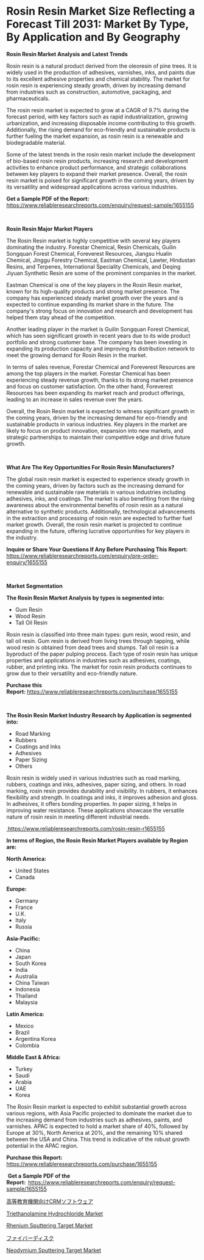 <p><h1>Rosin Resin Market Size Reflecting a Forecast Till 2031: Market By Type, By Application and By Geography</h1></p><p><strong>Rosin Resin Market Analysis and Latest Trends</strong></p>
<p><p>Rosin resin is a natural product derived from the oleoresin of pine trees. It is widely used in the production of adhesives, varnishes, inks, and paints due to its excellent adhesive properties and chemical stability. The market for rosin resin is experiencing steady growth, driven by increasing demand from industries such as construction, automotive, packaging, and pharmaceuticals.</p><p>The rosin resin market is expected to grow at a CAGR of 9.7% during the forecast period, with key factors such as rapid industrialization, growing urbanization, and increasing disposable income contributing to this growth. Additionally, the rising demand for eco-friendly and sustainable products is further fueling the market expansion, as rosin resin is a renewable and biodegradable material.</p><p>Some of the latest trends in the rosin resin market include the development of bio-based rosin resin products, increasing research and development activities to enhance product performance, and strategic collaborations between key players to expand their market presence. Overall, the rosin resin market is poised for significant growth in the coming years, driven by its versatility and widespread applications across various industries.</p></p>
<p><strong>Get a Sample PDF of the Report:&nbsp;</strong> <a href="https://www.reliableresearchreports.com/enquiry/request-sample/1655155">https://www.reliableresearchreports.com/enquiry/request-sample/1655155</a></p>
<p>&nbsp;</p>
<p><strong>Rosin Resin Major Market Players</strong></p>
<p><p>The Rosin Resin market is highly competitive with several key players dominating the industry. Forestar Chemical, Resin Chemicals, Guilin Songquan Forest Chemical, Foreverest Resources, Jiangsu Hualin Chemical, Jinggu Forestry Chemical, Eastman Chemical, Lawter, Hindustan Resins, and Terpenes, International Speciality Chemicals, and Deqing Jiyuan Synthetic Resin are some of the prominent companies in the market.</p><p>Eastman Chemical is one of the key players in the Rosin Resin market, known for its high-quality products and strong market presence. The company has experienced steady market growth over the years and is expected to continue expanding its market share in the future. The company's strong focus on innovation and research and development has helped them stay ahead of the competition.</p><p>Another leading player in the market is Guilin Songquan Forest Chemical, which has seen significant growth in recent years due to its wide product portfolio and strong customer base. The company has been investing in expanding its production capacity and improving its distribution network to meet the growing demand for Rosin Resin in the market.</p><p>In terms of sales revenue, Forestar Chemical and Foreverest Resources are among the top players in the market. Forestar Chemical has been experiencing steady revenue growth, thanks to its strong market presence and focus on customer satisfaction. On the other hand, Foreverest Resources has been expanding its market reach and product offerings, leading to an increase in sales revenue over the years.</p><p>Overall, the Rosin Resin market is expected to witness significant growth in the coming years, driven by the increasing demand for eco-friendly and sustainable products in various industries. Key players in the market are likely to focus on product innovation, expansion into new markets, and strategic partnerships to maintain their competitive edge and drive future growth.</p></p>
<p>&nbsp;</p>
<p><strong>What Are The Key Opportunities For Rosin Resin Manufacturers?</strong></p>
<p><p>The global rosin resin market is expected to experience steady growth in the coming years, driven by factors such as the increasing demand for renewable and sustainable raw materials in various industries including adhesives, inks, and coatings. The market is also benefiting from the rising awareness about the environmental benefits of rosin resin as a natural alternative to synthetic products. Additionally, technological advancements in the extraction and processing of rosin resin are expected to further fuel market growth. Overall, the rosin resin market is projected to continue expanding in the future, offering lucrative opportunities for key players in the industry.</p></p>
<p><strong>Inquire or Share Your Questions If Any Before Purchasing This Report:</strong> <a href="https://www.reliableresearchreports.com/enquiry/pre-order-enquiry/1655155">https://www.reliableresearchreports.com/enquiry/pre-order-enquiry/1655155</a></p>
<p>&nbsp;</p>
<p><strong>Market Segmentation</strong></p>
<p><strong>The Rosin Resin Market Analysis by types is segmented into:</strong></p>
<p><ul><li>Gum Resin</li><li>Wood Resin</li><li>Tall Oil Resin</li></ul></p>
<p><p>Rosin resin is classified into three main types: gum resin, wood resin, and tall oil resin. Gum resin is derived from living trees through tapping, while wood resin is obtained from dead trees and stumps. Tall oil resin is a byproduct of the paper pulping process. Each type of rosin resin has unique properties and applications in industries such as adhesives, coatings, rubber, and printing inks. The market for rosin resin products continues to grow due to their versatility and eco-friendly nature.</p></p>
<p><strong>Purchase this Report:&nbsp;</strong><a href="https://www.reliableresearchreports.com/purchase/1655155">https://www.reliableresearchreports.com/purchase/1655155</a></p>
<p>&nbsp;</p>
<p><strong>The Rosin Resin Market Industry Research by Application is segmented into:</strong></p>
<p><ul><li>Road Marking</li><li>Rubbers</li><li>Coatings and Inks</li><li>Adhesives</li><li>Paper Sizing</li><li>Others</li></ul></p>
<p><p>Rosin resin is widely used in various industries such as road marking, rubbers, coatings and inks, adhesives, paper sizing, and others. In road marking, rosin resin provides durability and visibility. In rubbers, it enhances flexibility and strength. In coatings and inks, it improves adhesion and gloss. In adhesives, it offers bonding properties. In paper sizing, it helps in improving water resistance. These applications showcase the versatile nature of rosin resin in meeting different industrial needs.</p></p>
<p><a href="https://www.reliableresearchreports.com/rosin-resin-r1655155">&nbsp;https://www.reliableresearchreports.com/rosin-resin-r1655155</a></p>
<p><strong>In terms of Region, the Rosin Resin Market Players available by Region are:</strong></p>
<p>
    <p> <strong> North America: </strong>
        <ul>
            <li>United States</li>
            <li>Canada</li>
        </ul>
        </p> 
    <p> <strong> Europe: </strong>
        <ul>
            <li>Germany</li>
            <li>France</li>
            <li>U.K.</li>
            <li>Italy</li>
            <li>Russia</li>
        </ul>
        </p> 
    <p> <strong> Asia-Pacific: </strong>
        <ul>
            <li>China</li>
            <li>Japan</li>
            <li>South Korea</li>
            <li>India</li>
            <li>Australia</li>
            <li>China Taiwan</li>
            <li>Indonesia</li>
            <li>Thailand</li>
            <li>Malaysia</li>
        </ul>
        </p> 
    <p> <strong> Latin America: </strong>
        <ul>
            <li>Mexico</li>
            <li>Brazil</li>
            <li>Argentina Korea</li>
            <li>Colombia</li>
        </ul>
        </p> 
    <p> <strong> Middle East & Africa: </strong>
        <ul>
            <li>Turkey</li>
            <li>Saudi</li>
            <li>Arabia</li>
            <li>UAE</li>
            <li>Korea</li>
        </ul>
    </p>
    </p>
<p><p>The Rosin Resin market is expected to exhibit substantial growth across various regions, with Asia Pacific projected to dominate the market due to the increasing demand from industries such as adhesives, paints, and varnishes. APAC is expected to hold a market share of 40%, followed by Europe at 30%, North America at 20%, and the remaining 10% shared between the USA and China. This trend is indicative of the robust growth potential in the APAC region.</p></p>
<p><strong>Purchase this Report: </strong><a href="https://www.reliableresearchreports.com/purchase/1655155">https://www.reliableresearchreports.com/purchase/1655155</a></p>
<p>&nbsp;<strong>Get a Sample PDF of the Report:&nbsp;&nbsp;</strong><a href="https://www.reliableresearchreports.com/enquiry/request-sample/1655155">https://www.reliableresearchreports.com/enquiry/request-sample/1655155</a></p>
<p><strong></strong></p>
<p><p><a href="https://medium.com/@wilmerwalsh1/%E9%AB%98%E7%AD%89%E6%95%99%E8%82%B2crm%E3%82%BD%E3%83%95%E3%83%88%E3%82%A6%E3%82%A7%E3%82%A2%E5%B8%82%E5%A0%B4%E5%B1%95%E6%9C%9B-%E6%A5%AD%E7%95%8C%E6%A6%82%E8%A6%81%E3%81%A8%E4%BA%88%E6%B8%AC-2024%E5%B9%B4%E3%81%8B%E3%82%892031%E5%B9%B4-ffe460abfab4">高等教育機関向けCRMソフトウェア</a></p><p><a href="https://github.com/LiamDavis60/Market-Research-Report-List-1/blob/main/triethanolamine-hydrochloride-market.md">Triethanolamine Hydrochloride Market</a></p><p><a href="https://www.linkedin.com/pulse/rhenium-sputtering-target-market-insights-cagr-trends-growth-5j3he">Rhenium Sputtering Target Market</a></p><p><a href="https://medium.com/@eleanorardy655/%E7%B9%8A%E7%B6%AD%E3%83%87%E3%82%A3%E3%82%B9%E3%82%AF%E5%B8%82%E5%A0%B4%E8%A6%8F%E6%A8%A1-%E5%B8%82%E5%A0%B4%E5%8B%95%E5%90%91%E3%81%A8%E5%B8%82%E5%A0%B4%E4%BA%88%E6%B8%AC-2024%E5%B9%B4%E3%81%8B%E3%82%892031%E5%B9%B4-6162efcd052a">ファイバーディスク</a></p><p><a href="https://www.linkedin.com/pulse/neodymium-sputtering-target-market-insights-cagr-trends-growth-qgite">Neodymium Sputtering Target Market</a></p></p>